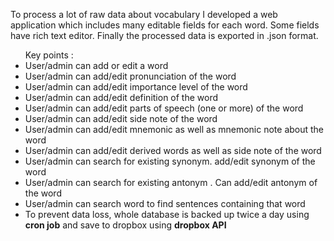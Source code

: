 To process a lot of raw data about vocabulary I developed a web application which includes many editable fields for each word. Some fields have rich text editor. Finally the processed data is exported in .json format. <br>
<ul> 
Key points : 
    <li>User/admin can add or edit a word</li> 
    <li>User/admin can add/edit pronunciation of the word</li> 
    <li>User/admin can add/edit importance level of the word</li> 
    <li>User/admin can add/edit definition of the word</li> 
    <li>User/admin can add/edit parts of speech (one or more) of the word</li> 
    <li>User/admin can add/edit side note of the word</li> 
    <li>User/admin can add/edit mnemonic as well as mnemonic note about the word</li> 
    <li>User/admin can add/edit derived words as well as side note of the word</li> 
    <li>User/admin can search for existing synonym. add/edit synonym of the word</li> 
    <li>User/admin can search for existing antonym . Can add/edit antonym of the word</li> 
    <li>User/admin can search word to find sentences containing that word</li> 
    <li>To prevent data loss, whole database is backed up twice a day using <b>cron job</b> and save to dropbox using <b>dropbox API</b></li> 
</ul>
